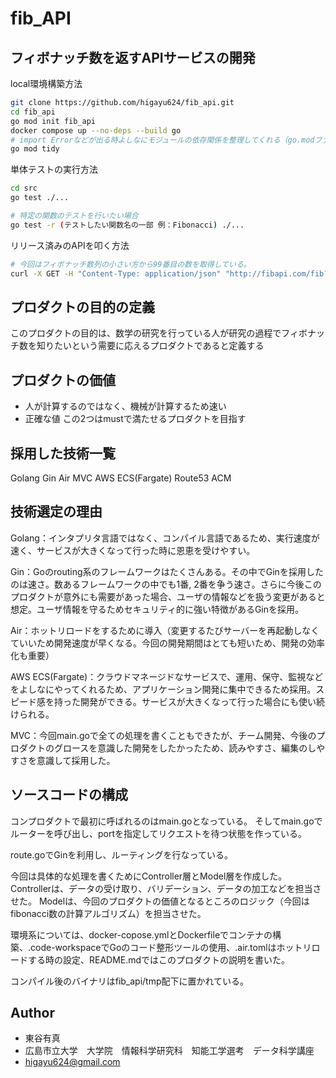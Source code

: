 
# fib_API

## フィボナッチ数を返すAPIサービスの開発

local環境構築方法

```bash
git clone https://github.com/higayu624/fib_api.git
cd fib_api
go mod init fib_api
docker compose up --no-deps --build go
# import Errorなどが出る時よしなにモジュールの依存関係を整理してくれる（go.modファイルがあるディレクトリで実行）
go mod tidy
```

単体テストの実行方法
```bash
cd src
go test ./...

# 特定の関数のテストを行いたい場合
go test -r (テストしたい関数名の一部 例：Fibonacci) ./...
```

リリース済みのAPIを叩く方法

```bash
# 今回はフィボナッチ数列の小さい方から99番目の数を取得している。
curl -X GET -H "Content-Type: application/json" "http://fibapi.com/fib?n=99
```

## プロダクトの目的の定義
このプロダクトの目的は、数学の研究を行っている人が研究の過程でフィボナッチ数を知りたいという需要に応えるプロダクトであると定義する

## プロダクトの価値
- 人が計算するのではなく、機械が計算するため速い
- 正確な値
この2つはmustで満たせるプロダクトを目指す

## 採用した技術一覧
Golang Gin Air MVC AWS ECS(Fargate) Route53 ACM

## 技術選定の理由

Golang：インタプリタ言語ではなく、コンパイル言語であるため、実行速度が速く、サービスが大きくなって行った時に恩恵を受けやすい。

Gin：Goのrouting系のフレームワークはたくさんある。その中でGinを採用したのは速さ。数あるフレームワークの中でも1番, 2番を争う速さ。さらに今後このプロダクトが意外にも需要があった場合、ユーザの情報などを扱う変更があると想定。ユーザ情報を守るためセキュリティ的に強い特徴があるGinを採用。

Air：ホットリロードをするために導入（変更するたびサーバーを再起動しなくていいため開発速度が早くなる。今回の開発期間はとても短いため、開発の効率化も重要）

AWS ECS(Fargate)：クラウドマネージドなサービスで、運用、保守、監視などをよしなにやってくれるため、アプリケーション開発に集中できるため採用。スピード感を持った開発ができる。サービスが大きくなって行った場合にも使い続けられる。

MVC：今回main.goで全ての処理を書くこともできたが、チーム開発、今後のプロダクトのグロースを意識した開発をしたかったため、読みやすさ、編集のしやすさを意識して採用した。

## ソースコードの構成
コンプロダクトで最初に呼ばれるのはmain.goとなっている。
そしてmain.goでルーターを呼び出し、portを指定してリクエストを待つ状態を作っている。

route.goでGinを利用し、ルーティングを行なっている。

今回は具体的な処理を書くためにController層とModel層を作成した。
Controllerは、データの受け取り、バリデーション、データの加工などを担当させた。
Modelは、今回のプロダクトの価値となるところのロジック（今回はfibonacci数の計算アルゴリズム）を担当させた。

環境系については、docker-copose.ymlとDockerfileでコンテナの構築、.code-workspaceでGoのコード整形ツールの使用、.air.tomlはホットリロードする時の設定、README.mdではこのプロダクトの説明を書いた。

コンパイル後のバイナリはfib_api/tmp配下に置かれている。

## Author

* 東谷有真
* 広島市立大学　大学院　情報科学研究科　知能工学選考　データ科学講座
* higayu624@gmail.com